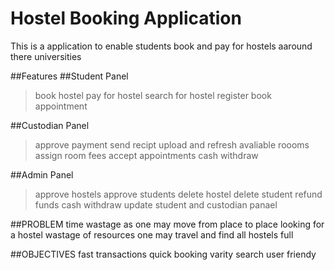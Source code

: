 # Hostel Booking Application
This is a application to enable students book and pay for hostels aaround there universities

##Features
##Student Panel
>book hostel
>pay for hostel
>search for hostel
>register
>book appointment

##Custodian Panel
>approve payment
>send recipt
>upload and refresh avaliable roooms
>assign room fees
>accept appointments
>cash withdraw

##Admin Panel
>approve hostels
>approve students
>delete hostel
>delete student
>refund funds
>cash withdraw
>update student and custodian panael


##PROBLEM
time wastage as one may move from place to place looking for a hostel
wastage of resources one may travel and find all hostels full

##OBJECTIVES
fast transactions
quick booking 
varity search
user friendy




